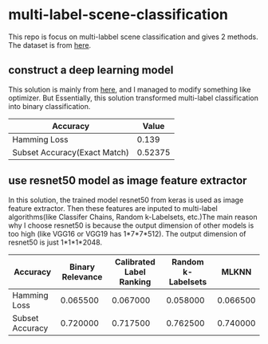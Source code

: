 # multi-label-scene-classification

This repo is focus on multi-labbel scene classification and gives 2 methods. The dataset is from [here](http://www.lamda.nju.edu.cn/(X(1)S(pgyewmt2wl0z5tejuophtz0k))/Default.aspx?Page=data_MIMLimage&NS=&AspxAutoDetectCookieSupport=1).

## construct a deep learning model
This solution is mainly from [here](https://github.com/suraj-deshmukh/Multi-Label-Image-Classification), and I managed to
modify something like optimizer. But Essentially, this solution transformed multi-label  classification into binary classification.

Accuracy| Value
------- |-----
Hamming Loss| 0.139 
Subset Accuracy(Exact Match)| 0.52375

## use resnet50 model as image feature extractor
In this solution, the trained model resnet50 from keras is used as image feature extractor. Then these features are inputed to multi-label algorithms(like Classifer Chains, Random k-Labelsets, etc.)The main reason why I choose 
resnet50 is because the output dimension of other models is too high (like VGG16 or VGG19 has 1\*7\*7\*512). The output dimension
of resnet50 is just 1\*1\*1\*2048.

Accuracy |Binary Relevance|Calibrated Label Ranking| Random k-Labelsets| MLKNN
---------|-------------|----------|------|------
Hamming Loss| 0.065500 | 0.067000 | 0.058000 | 0.066500
Subset Accuracy| 0.720000 | 0.717500 | 0.762500 | 0.740000
